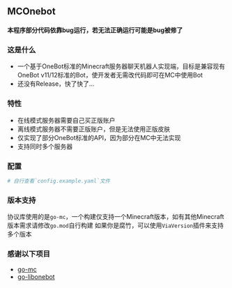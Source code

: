 ## MCOnebot

#### 本程序部分代码依靠bug运行，若无法正确运行可能是bug被修了
### 这是什么
- 一个基于OneBot标准的Minecraft服务器聊天机器人实现端，目标是兼容现有OneBot v11/12标准的Bot，使开发者无需改代码即可在MC中使用Bot
- 还没有Release，快了快了...

### 特性
- 在线模式服务器需要自己买正版账户
- 离线模式服务器不需要正版账户，但是无法使用正版皮肤
- 仅实现了部分OneBot标准的API，因为部分在MC中无法实现
- 支持同时多个服务器

### 配置
```yaml
# 自行查看`config.example.yaml`文件
```

### 版本支持
协议库使用的是`go-mc`，一个构建仅支持一个Minecraft版本，如有其他Minecraft版本需求请修改`go.mod`自行构建
如果你是腐竹，可以使用`ViaVersion`插件来支持多个版本

### 感谢以下项目
- [go-mc](https://github.com/Tnze/go-mc)
- [go-libonebot](https://github.com/botuniverse/go-libonebot)